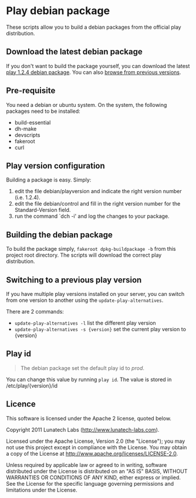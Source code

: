 # Play debian package

These scripts allow you to build a debian packages from the official play distribution.

## Download the latest debian package

If you don't want to build the package yourself, you can download the latest [play 1.2.4 debian package](https://github.com/downloads/lunatech-labs/play-debian-package/play_1.2.4-1_all.deb). 
You can also [browse from previous versions](https://github.com/lunatech-labs/play-debian-package/downloads).

## Pre-requisite

You need a debian or ubuntu system. On the system, the following packages need to be installed:

 * build-essential 
 * dh-make
 * devscripts
 * fakeroot
 * curl

## Play version configuration

Building a package is easy. Simply:

1. edit the file debian/playversion and indicate the right version number (i.e. 1.2.4). 
1. edit the file debian/control and fill in the right version number for the Standard-Version field.
1. run the command `dch -i' and log the changes to your package.

## Building the debian package

To build the package simply, `fakeroot dpkg-buildpackage -b` from this project root directory. The scripts will download the correct play distribution.

## Switching to a previous play version

If you have multiple play versions installed on your server, you can switch from one version to another using the `update-play-alternatives`. 

There are 2 commands:

 * `update-play-alternatives -l` list the different play version
 * `update-play-alternatives -s {version}` set the current play version to {version}

## Play id

> The debian package set the default play id to *prod*. 

You can change this value by running `play id`. The value is stored in /etc/play/{version}/id

## Licence

This software is licensed under the Apache 2 license, quoted below.

Copyright 2011 Lunatech Labs (http://www.lunatech-labs.com).

Licensed under the Apache License, Version 2.0 (the "License"); you may not use this project except in compliance with the License. You may obtain a copy of the License at http://www.apache.org/licenses/LICENSE-2.0.

Unless required by applicable law or agreed to in writing, software distributed under the License is distributed on an "AS IS" BASIS, WITHOUT WARRANTIES OR CONDITIONS OF ANY KIND, either express or implied. See the License for the specific language governing permissions and limitations under the License.